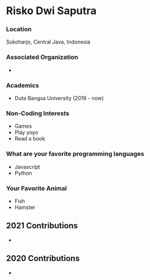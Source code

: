 # Risko Dwi Saputra

### Location

Sukoharjo, Central Java, Indonesia

### Associated Organization

-

### Academics

- Duta Bangsa University (2019 - now)

### Non-Coding Interests

- Games
- Play yoyo
- Read a book

### What are your favorite programming languages

- Javascript
- Python

### Your Favorite Animal

- Fish
- Hamster

## 2021 Contributions

- 

## 2020 Contributions

- 